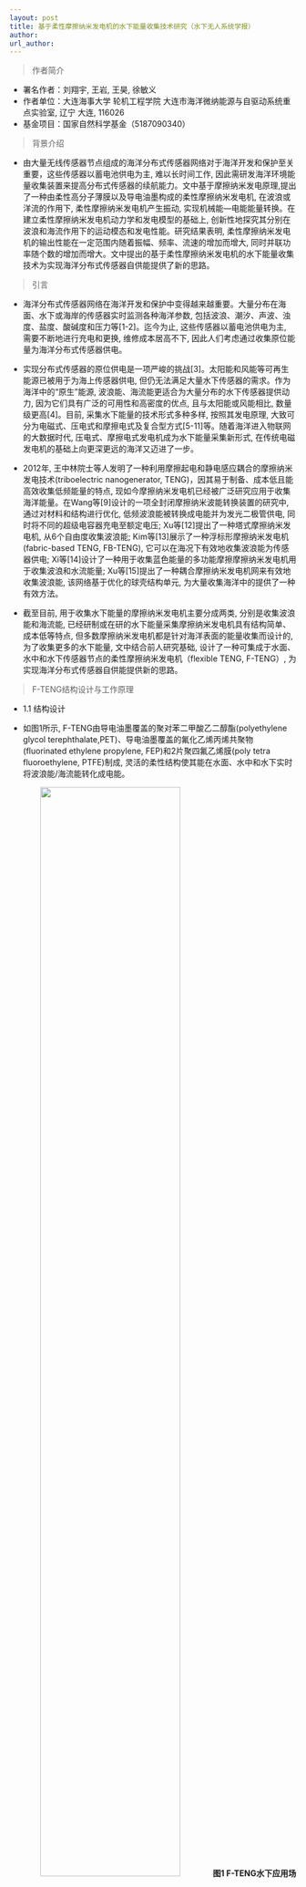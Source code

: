 ```yaml
---
layout: post
title: 基于柔性摩擦纳米发电机的水下能量收集技术研究（水下无人系统学报）
author: 
url_author: 
---
```


> 作者简介

- 署名作者：刘翔宇, 王岩, 王昊, 徐敏义
- 作者单位：大连海事大学 轮机工程学院 大连市海洋微纳能源与自驱动系统重点实验室, 辽宁 大连, 116026
- 基金项目：国家自然科学基金（5187090340）


> 背景介绍

- 由大量无线传感器节点组成的海洋分布式传感器网络对于海洋开发和保护至关重要，这些传感器以蓄电池供电为主, 难以长时间工作, 因此需研发海洋环境能量收集装置来提高分布式传感器的续航能力。文中基于摩擦纳米发电原理,提出了一种由柔性高分子薄膜以及导电油墨构成的柔性摩擦纳米发电机, 在波浪或洋流的作用下, 柔性摩擦纳米发电机产生振动, 实现机械能—电能能量转换。在建立柔性摩擦纳米发电机动力学和发电模型的基础上, 创新性地探究其分别在波浪和海流作用下的运动模态和发电性能。研究结果表明, 柔性摩擦纳米发电机的输出性能在一定范围内随着振幅、频率、流速的增加而增大, 同时并联功率随个数的增加而增大。文中提出的基于柔性摩擦纳米发电机的水下能量收集技术为实现海洋分布式传感器自供能提供了新的思路。

> 引言

- 海洋分布式传感器网络在海洋开发和保护中变得越来越重要。大量分布在海面、水下或海岸的传感器实时监测各种海洋参数, 包括波浪、潮汐、声波、浊度、盐度、酸碱度和压力等[1-2]。迄今为止, 这些传感器以蓄电池供电为主, 需要不断地进行充电和更换, 维修成本居高不下, 因此人们考虑通过收集原位能量为海洋分布式传感器供电。

- 实现分布式传感器的原位供电是一项严峻的挑战[3]。太阳能和风能等可再生能源已被用于为海上传感器供电, 但仍无法满足大量水下传感器的需求。作为海洋中的“原生”能源, 波浪能、海流能更适合为大量分布的水下传感器提供动力, 因为它们具有广泛的可用性和高密度的优点, 且与太阳能或风能相比, 数量级更高[4]。目前, 采集水下能量的技术形式多种多样, 按照其发电原理, 大致可分为电磁式、压电式和摩擦电式及复合型方式[5-11]等。随着海洋进入物联网的大数据时代, 压电式、摩擦电式发电机成为水下能量采集新形式, 在传统电磁发电机的基础上向更深更远的海洋又迈进了一步。

- 2012年, 王中林院士等人发明了一种利用摩擦起电和静电感应耦合的摩擦纳米发电技术(triboelectric nanogenerator, TENG)，因其易于制备、成本低且能高效收集低频能量的特点, 现如今摩擦纳米发电机已经被广泛研究应用于收集海洋能量。在Wang等[9]设计的一项全封闭摩擦纳米波能转换装置的研究中, 通过对材料和结构进行优化, 低频波浪能被转换成电能并为发光二极管供电, 同时将不同的超级电容器充电至额定电压; Xu等[12]提出了一种塔式摩擦纳米发电机, 从6个自由度收集波浪能; Kim等[13]展示了一种浮标形摩擦纳米发电机(fabric-based TENG, FB-TENG), 它可以在海况下有效地收集波浪能为传感器供电; Xi等[14]设计了一种用于收集蓝色能量的多功能摩擦摩擦纳米发电机用于收集波浪和水流能量; Xu等[15]提出了一种耦合摩擦纳米发电机网来有效地收集波浪能, 该网络基于优化的球壳结构单元, 为大量收集海洋中的提供了一种有效方法。

- 截至目前, 用于收集水下能量的摩擦纳米发电机主要分成两类, 分别是收集波浪能和海流能, 已经研制或在研的水下能量采集摩擦纳米发电机具有结构简单、成本低等特点, 但多数摩擦纳米发电机都是针对海洋表面的能量收集而设计的, 为了收集更多的水下能量, 文中结合前人研究基础, 设计了一种可集成于水面、水中和水下传感器节点的柔性摩擦纳米发电机（flexible TENG, F-TENG）, 为实现海洋分布式传感器自供能提供新的思路。

> F-TENG结构设计与工作原理

- 1.1  结构设计

- 如图1所示, F-TENG由导电油墨覆盖的聚对苯二甲酸乙二醇酯(polyethylene glycol terephthalate,PET)、导电油墨覆盖的氟化乙烯丙烯共聚物(fluorinated ethylene propylene, FEP)和2片聚四氟乙烯膜(poly tetra fluoroethylene, PTFE)制成, 灵活的柔性结构使其能在水面、水中和水下实时将波浪能/海流能转化成电能。

<p style="text-align:center;" >
<img class="center-block" style="margin:auto; width:70%;" src="/lab_images/news/FTENG_1.jpeg" alt=""/>
<b>
图1 F-TENG水下应用场景及器件实物图
</b>
</p>

- 1.2  工作原理

- F-TENG在运动时电极与介电层接触分离进行发电, 为探究接触分离的过程, 首先建立以下坐标系。由图2运动学坐标系, 根据接触分离式摩擦纳米发电机工作原理, F-TENG控制方程为

<p style="text-align:center;" >
<img class="center-block" style="margin:auto; width:70%;" src="/lab_images/news/FTENG_2.jpeg" alt=""/>
<b>
图2 F-TENG运动学坐标系
</b>
</p>

<p style="text-align:center;" >
<img class="center-block" style="margin:auto; width:70%;" src="/lab_images/news/FTENG_3.png" alt=""/>
<b>
</b>
</p>

- 式中:Voc为开路电压; C, Q为发电单元电容与转移电荷; d, y(t), , S, σ分别表示电极的厚度、间隙的高度、介电常数、电极与介电材料的接触面积以及电荷密度。如图3所示, F-TENG在波浪/海流激发下产生周期性振动, FEP膜将定期与PET膜接触分离。在与涂有油墨的PET接触后, FEP膜将带负电。根据静电感应的本质, 当PET的油墨电极与FEP薄膜充分接触时, 等量的正电荷会出现在PET上的油墨电极。随着F-TENG弯曲, 电子通过外部电路从FEP上的油墨电极流到PET上的油墨电极, 产生瞬态电流。随着FEP和油墨电极分离, 正电荷将流回上电极, 于此实现由机械能到电能的能量转换。


<p style="text-align:center;" >
<img class="center-block" style="margin:auto; width:70%;" src="/lab_images/news/FTENG_4.jpeg" alt=""/>
<b>
图3 F-TENG工作原理

</b>
</p>

- 1.3  电荷转移及仿真分析

- 基于上述对F-TENG工作原理的分析, 文中利用基于有限元模拟的COMSOL多物理场仿真软件进一步计算2种摩擦材料在不同状态下的电势分布。
图4为F-TENG电势分布图, 在图中可以清楚地看到颜色划分表明了2个电极之间的电势差。图4(a)表明在FEP和导电油墨2个表面发生接触之前, 表面没有电荷的转移, 所以整体电势为0。在FEP和导电油墨2个表面接触之后开始分离, 图4(b)~(c)分离间距最大并逐渐减小, 图4(d)开始往反方向运动。上述4个过程的仿真结果表明, 电势分布的变化趋势与F-TENG发电原理一致。

<p style="text-align:center;" >
<img class="center-block" style="margin:auto; width:70%;" src="/lab_images/news/FTENG_5.jpeg" alt=""/>
<b>
图4 F-TENG仿真电势分布图

</b>
</p>


> 运动特性分析

- 由于F-TENG在水下振动模式为自激振动和受迫振动相耦合, 因此在柔性薄膜的振动理论基础上, 结合线性电机试验台对F-TENG的弯曲特性进行进一步探究。

- 2.1动力学分析

- 由于F-TENG在水下的振动模式为自激振动和受迫振动相耦合, 因此F-TENG可近似看成具有高拉伸刚度和低弯曲刚度的薄膜结构[6], 因此建立振动模型如图5所示。

<p style="text-align:center;" >
<img class="center-block" style="margin:auto; width:70%;" src="/lab_images/news/FTENG_6.jpeg" alt=""/>
<b>
图5 F-TENG振动模型

</b>
</p>


- 图5 中F-TENG的振动模型为悬臂梁模型, 因此可由欧拉-伯努利梁等式来描述其动力学特性[6], 即

<p style="text-align:center;" >
<img class="center-block" style="margin:auto; width:70%;" src="/lab_images/news/FTENG_7.png" alt=""/>
<b>
</b>
</p>

- 2.2  振动特性分析

- 在海洋环境中, F-TENG受到波浪、海流的激励进行振动, 因此在动力学模型的基础上, 分别对波浪和海流2种场景进行仿真实验, 实验装置如图6所示。

<p style="text-align:center;" >
<img class="center-block" style="margin:auto; width:70%;" src="/lab_images/news/FTENG_8.jpeg" alt=""/>
<b>
图6 F-TENG在模拟波浪/海流条件下的实验装置图

</b>
</p>


- 如图6所示, 采用线性电机实验台模拟波浪条件, 实验范围为40~100 mm振幅和0.25~1.25 Hz频率; 同时采用循环水槽实验台模拟海流条件, 实验流速范围为0.133~0.511 m/s。为进一步分析振动特性, 引入以下参数如表1所示。

<p style="text-align:center;" >
<img class="center-block" style="margin:auto; width:70%;" src="/lab_images/news/FTENG_9.png" alt=""/>
<b>
表 1 F-TENG振动特性实验参数列表

</b>
</p>


- 基于图7和图8的振动状态展示图, 进一步研究F-TENG的振动特性。实验探究发现, 在波浪的条件下, 斯特劳哈尔数图片<0.18且长宽比从1增加到2时薄膜呈稳定状态(图9(a)区域A), 随着斯特劳哈尔数、长宽比的增大, 薄膜出现1阶模态; 当斯特劳哈尔数在0.4~1.2、长宽比在2.5~5时, 薄膜开始出现2阶模态(图9(a)区域B、C)

<p style="text-align:center;" >
<img class="center-block" style="margin:auto; width:70%;" src="/lab_images/news/FTENG_10.jpeg" alt=""/>
<b>
图7 F-TENG在波浪条件下的振动

</b>
</p>

<p style="text-align:center;" >
<img class="center-block" style="margin:auto; width:70%;" src="/lab_images/news/FTENG_11.jpeg" alt=""/>
<b>
图8 F-TENG在海流条件下的振动

</b>
</p>

<p style="text-align:center;" >
<img class="center-block" style="margin:auto; width:70%;" src="/lab_images/news/FTENG_12.jpeg" alt=""/>
<b>
图9  F-TENG在波浪/海流条件下的振动特性图

</b>
</p>

- 海流条件下, F-TENG振动方式为自激振动。由于水中粘性力的存在, 抑制其自激振动。为加快振幅、提高输出特性, 将圆柱形钝体放于F-TENG前方(图8)。通过尾流诱导的方式加快振动, 同时引入无量纲参数D, D为圆柱钝体的底面直径, 圆柱与F-TENG的距离通过参数D表示。实验探究发现, 在海流的条件下, F-TENG的临界启动流速随着距离的增加几乎保持不变; 当F-TENG和圆柱钝体的距离L超过6D时振动幅度衰减。由图9(b)可得, 为保证更高的振动幅度, 需把F-TENG和圆柱钝体的距离控制在1-5D。

> 发电性能分析

- 在探究了F-TENG的振动特性后, 进一步研究其输出性能。通过线性电极、循环水洞试验台模拟F-TENG在不同波浪、海流条件下的发电性能。

- 3.1  波浪能收集

- 波浪条件下, F-TENG振动方式为受迫振动, 因此采用线性电机实验台模拟波浪条件, 在40~100 mm振幅和0.25~1.25 Hz频率下进行多组F-TENG并联探究, 分别得出上述条件下的输出性能。实验结果如图10所示。

<p style="text-align:center;" >
<img class="center-block" style="margin:auto; width:70%;" src="/lab_images/news/FTENG_13.jpeg" alt=""/>
<b>
图10  F-TENG在波浪条件下的输出性能

</b>
</p>


- 实验数据表明, 在40~100 mm振幅和0.25~1.25 Hz范围内, 随着振幅、频率的增加, F-TENG的输出性能增加, 单个F-TENG在振幅100 mm、频率1 Hz情况下达到最大输出性能, 最大电压可达24.8 V, 输出电流最大达2.6 μA; 在多组并联的条件下最大输出功率达79.023 μW。

<p style="text-align:center;" >
<img class="center-block" style="margin:auto; width:70%;" src="/lab_images/news/FTENG_14.jpeg" alt=""/>
<b>
图11 F-TENG在海流条件下的输出性能

</b>
</p>

- 3.2  海流能收集

- 海流条件下, 置于钝体后方的F-TENG振动方式为自激振动和尾诱振动相耦合。结合循环水槽, 在0.133~0.511 m/s的实验流速下探究其在海流条件下的发电性能。实验结果(见图11)表明, 在0.133~0.511 m/s的流速范围内, F-TENG输出性能随着流速的增加而增大。在外接负载的情况下, 单个器件在流速为0.511 m/s情况下达到最大输出性能, 最大输出功率可达9 μW, 多个F-TENG并联的输出功率达到50 μW。

> 结论

- 针对海洋分布式传感器原位供电的问题, 文中提出一种用于收集水下能量的柔性摩擦纳米发电机F-TENG, 通过COMSOL软件进行仿真并结合器件水下振动模型重点分析了F-TENG在波浪和海流2种不同状态下的振动特性与输出性能, 得到如下结论: 1) 在模拟波浪条件下, 一定范围内, 随着斯特劳哈尔数和长宽比的增加, F-TENG的模态从稳定态变为2阶模态; 2) 在模拟海流条件下, 圆柱钝体的存在加快了F-TENG的振动, 一定范围内, F-TENG的临界启动流速随距离的增加几乎保持不变; 当F-TENG和圆柱钝体的距离超过一定范围时振动幅度衰减; 3) 在一定范围内, F-TENG的发电性能随波浪的振幅和频率的增加而增大, 且多个发电单元功率随并联个数的增加而增大; 4) 在一定范围内, F-TENG的发电性能随流速增加而增大, 且多个发电单元功率随并联个数的增加而增大。实验表明, 多个单元构成的F-TENG系统在水下能有效采集低频波浪、海流能量，具有巨大的应用前景。同时需要指出的是, 目前F-TENG尚处于实验室研究阶段, 后续研究人员将进一步从材料、结构和电路管理等方面对发电机性能进行提升, 并结合真实海洋环境条件下探究F-TENG的耐用性和适用性; 与此同时，结合应用实际边界条件, 对基于F-TENG的水下供能系统布置以及效能优化进行深入研究。综上, 文中提出的一种柔性、低成本的F-TENG为实现海洋分布式传感器网络的自驱动提供了新的思路。


> 阅读直达链接：

- 论文链接：https://mp.weixin.qq.com/s/FQAYF1yHh9ULGspKOZd9kA
